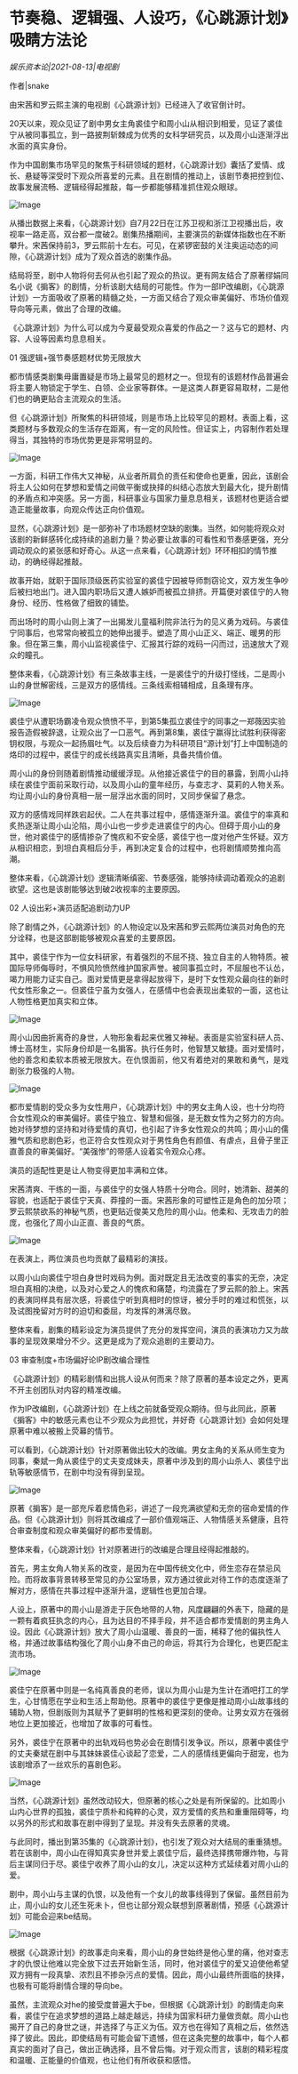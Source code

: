 # 节奏稳、逻辑强、人设巧，《心跳源计划》吸睛方法论

*娱乐资本论|2021-08-13|电视剧*

作者|snake

由宋茜和罗云熙主演的电视剧《心跳源计划》已经进入了收官倒计时。

20天以来，观众见证了剧中男女主角裘佳宁和周小山从相识到相爱，见证了裘佳宁从被同事孤立，到一路披荆斩棘成为优秀的女科学研究员，以及周小山逐渐浮出水面的真实身份。

作为中国剧集市场罕见的聚焦于科研领域的题材，《心跳源计划》囊括了爱情、成长、悬疑等深受时下观众所喜爱的元素。且在剧情的推动上，该剧节奏把控到位、故事发展流畅、逻辑经得起推敲，每一步都能够精准抓住观众眼球。

![Image](https://inews.gtimg.com/newsapp_bt/0/13876777667/641)

从播出数据上来看，《心跳源计划》自7月22日在江苏卫视和浙江卫视播出后，收视率一路走高，双台都一度破2。剧集热播期间，主要演员的新媒体指数也在不断攀升。宋茜保持前3，罗云熙前十左右。可见，在紧锣密鼓的关注奥运动态的间隙，《心跳源计划》成为了观众首选的剧集作品。

结局将至，剧中人物将何去何从也引起了观众的热议。更有网友结合了原著缪娟同名小说《掮客》的剧情，分析该剧大结局的可能性。作为一部IP改编剧，《心跳源计划》一方面吸收了原著的精髓之处，一方面又结合了观众审美偏好、市场价值观导向等元素，做出了合理的改编。

《心跳源计划》为什么可以成为今夏最受观众喜爱的作品之一？这与它的题材、内容、人设等因素均息息相关。

01 强逻辑+强节奏感题材优势无限放大

都市情感类剧集毋庸置疑是市场上最常见的题材之一。但现有的该题材作品普遍会将主要人物锁定于学生、白领、企业家等群体。一是这类人群更容易取材，二是他们也的确更贴合主流观众的生活。

但《心跳源计划》所聚焦的科研领域，则是市场上比较罕见的题材。表面上看，这类题材与多数观众的生活存在距离，有一定的风险性。但证实上，内容制作若处理得当，其独特的市场优势更是非常明显的。

![Image](https://inews.gtimg.com/newsapp_bt/0/13876777703/641)

一方面，科研工作伟大又神秘，从业者所肩负的责任和使命也更重，因此，该剧会将主人公如何在梦想和爱情之间做平衡或抉择的纠结心态放大到最大化，提升剧情的矛盾点和冲突感。另一方面，科研事业与国家力量息息相关，该题材也更适合塑造正能量故事，向观众传达正向价值观。

显然，《心跳源计划》是一部弥补了市场题材空缺的剧集。当然，如何能将观众对该剧的新鲜感转化成持续的追剧力量？势必要让故事的可看性和节奏感更强，充分调动观众的紧张感和好奇心。从这一点来看，《心跳源计划》环环相扣的情节推动，的确经得起推敲。

故事开始，就职于国际顶级医药实验室的裘佳宁因被导师剽窃论文，双方发生争吵后被扫地出门。进入国内职场后又遭人嫉妒而被孤立排挤。开篇便对裘佳宁的人物身份、经历、性格做了细致的铺垫。

而出场时的周小山则上演了一出揭发儿童福利院非法行为的见义勇为戏码。与裘佳宁同事后，也常常向被孤立的她伸出援手。塑造了周小山正义、端正、暖男的形象。但在第三集，周小山监视裘佳宁、汇报其行踪的戏码一闪而过，迅速放大了观众的瞳孔。

整体来看，《心跳源计划》有三条故事主线，一是裘佳宁的升级打怪线，二是周小山的身世解密线，三是双方的感情线。三条线索相辅相成，且条理有序。

![Image](https://inews.gtimg.com/newsapp_bt/0/13876777693/641)

裘佳宁从遭职场霸凌令观众愤愤不平，到第5集孤立裘佳宁的同事之一郑薇因实验报告造假被辞退，让观众出了一口恶气。再到第8集，裘佳宁赢得比试胜利获得密钥权限，与观众一起扬眉吐气。以及后续奋力为科研项目“源计划”打上中国制造的烙印的过程中，裘佳宁的成长线路真实且清晰，具备共情价值。

周小山的身份则随着剧情推动缓缓浮现。从他接近裘佳宁的目的暴露，到周小山持续在裘佳宁面前采取行动，以及周小山的童年经历，与查志才、莫莉的人物关系。均让周小山的身份真相一层一层浮出水面的同时，又同步保留了悬念。

双方的感情戏同样跌宕起伏。二人在共事过程中，感情逐渐升温。裘佳宁的率真和炙热逐渐让周小山沦陷，周小山也一步步走进裘佳宁的内心。但碍于周小山的身世，他对裘佳宁的感情掺杂了愧疚和不安全感，裘佳宁也一度对他产生怀疑。双方从相识相恋，到坦白真相后分手，再到决定复合的过程中，也将剧情顺势推向高潮。

整体来看，《心跳源计划》逻辑清晰缜密、节奏感强，能够持续调动着观众的追剧欲望。这也是该剧能够达到破2收视率的主要原因。

02 人设出彩+演员适配追剧动力UP

除了剧情之外，《心跳源计划》的人物设定以及宋茜和罗云熙两位演员对角色的充分诠释，也是这部剧能够被观众喜爱的主要原因。

其中，裘佳宁作为一位女科研家，有着强烈的不屈不挠、独立自主的人物特质。被国际导师侮辱时，不惧风险愤然维护国家声誉。被同事孤立时，不屈服也不认怂，竭力用能力证实自己。面对爱情更是拿得起放得下，是时下女性观众最向往的新时代女性形象之一。但裘佳宁虽为女强人，在感情中也会表现出柔软的一面，这也让人物性格更加真实和立体。

![Image](https://inews.gtimg.com/newsapp_bt/0/13876777698/641)

周小山因曲折离奇的身世，人物形象看起来优雅又神秘。表面是实验室科研人员、博士高材生，实际身份却是一名掮客。执行任务时，他智慧又敏捷。面对爱情时，他的善念和柔软本质被无限放大。在仇恨面前，他又有着绝对的果敢和勇气，是戏剧张力极强的人物。

![Image](https://inews.gtimg.com/newsapp_bt/0/13876777685/641)

都市爱情剧的受众多为女性用户，《心跳源计划》中的男女主角人设，也十分均符合女性观众的审美偏好。裘佳宁独立、智慧和倔强，是无数女性为之努力的方向。她对待梦想的坚持和对待爱情的真切，也引起了许多女性观众的共鸣；周小山的儒雅气质和悲剧色彩，也正符合女性观众对于男性角色有颜值、有虐点，且骨子里正直善良的审美偏好。“美强惨”的带感人设着实令观众心疼。

演员的适配性更是让人物变得更加丰满和立体。

宋茜清爽、干练的一面，与裘佳宁的女强人特质十分吻合。同时，她清新、甜美的容貌，也适配于裘佳宁天真、莽撞的一面。宋茜形象的可塑性正是角色的加分项；罗云熙禁欲系的神秘气质，也更贴近俊美又危险的周小山。他柔和、无攻击力的脸庞，也强化了周小山正直、善良的气质。

![Image](https://inews.gtimg.com/newsapp_bt/0/13876777695/641)

在表演上，两位演员也均贡献了最精彩的演技。

以周小山向裘佳宁坦白身世时戏码为例。面对既定且无法改变的事实的无奈，决定坦白真相的决绝，以及对心爱之人的愧疚和痛楚，均流露在了罗云熙的脸上。宋茜的表演同样具有层次感，将裘佳宁听到真相时的惊讶，被分手时的难过和慌张，以及试图挽留对方时的迫切和委屈，均发挥的淋漓尽致。

整体来看，剧集的精彩设定为演员提供了充分的发挥空间，演员的表演功力又为故事的呈现效果增分不少。这更是成为了观众追剧的主要动力。

03 审查制度+市场偏好论IP剧改编合理性

《心跳源计划》的精彩剧情和出挑人设从何而来？除了原著的基本设定之外，更离不开主创团队对内容的精准改编。

作为IP改编剧，《心跳源计划》在上线之前就备受观众期待。但与此同此，原著《掮客》中的敏感元素也让不少观众为此担忧，并好奇《心跳源计划》会如何处理原著中难以被搬上荧幕的情节。

可以看到，《心跳源计划》针对原著做出较大的改编。男女主角的关系从师生变为同事，秦斌一角从裘佳宁的丈夫变成妹夫，原著中涉及到的周小山杀人、裘佳宁出轨等敏感情节，在剧中均没有得到呈现。

![Image](https://inews.gtimg.com/newsapp_bt/0/13876777702/641)

原著《掮客》是一部充斥着悲情色彩，讲述了一段充满欲望和无奈的宿命爱情的作品。但《心跳源计划》则将其改编成了一部价值观端正、人物情感关系健康，且符合审查制度和观众审美偏好的都市爱情剧。

整体来看，《心跳源计划》针对原著进行的改编是合理且经得起推敲的。

首先，男主女角人物关系的改变，是因为在中国传统文化中，师生恋存在禁忌风险。而将故事背景转移至常见的办公室场景，双方通过彼此对待工作的态度逐渐了解对方，感情在共事过程中逐渐升温，逻辑性也更加合理。

人设上，原著中的周小山是游走于灰色地带的人物，风度翩翩的外表下，隐藏的是一颗有着疯狂执念的内心，且为达目的不择手段，并不适合都市爱情剧的男主角人设。因此《心跳源计划》放大了周小山温暖、善良的一面，稀释了他的偏执性人格，并通过故事结构强化了周小山身不由己的命运，将其行为合理化，也更匹配主流市场。

![Image](https://inews.gtimg.com/newsapp_bt/0/13876777688/641)

裘佳宁在原著中则是一名纯真善良的老师，误以为周小山是为生计在酒吧打工的学生，心甘情愿在学业和生活上帮助他。原著中的裘佳宁更像是推动周小山故事线的辅助人物，但剧版则为其赋予了更鲜明的性格和更深刻的使命。让男女双方在强弱地位上更加接近，也增加了故事的可看性。

另外，裘佳宁在原著中的出轨戏码也势必会在剧情引发争议。所以，原著中裘佳宁的丈夫秦斌在剧中与其妹妹裘佳心谈起了恋爱，二人的感情线更偏向于甜宠，也为该剧增添了一丝欢乐的喜剧色彩。

![Image](https://inews.gtimg.com/newsapp_bt/0/13876777689/641)

当然，《心跳源计划》虽然改动较大，但原著的核心之处是有所保留的。比如周小山内心世界的孤独，裘佳宁质朴和纯粹的心灵，双方爱情的炙热和重重阻碍等，均以另外的形式和故事在剧中得到了呈现。并没有失去原著的灵魂。

与此同时，播出到第35集的《心跳源计划》，也引发了观众对大结局的重重猜想。若在该剧中，周小山在得知真实身世并爱上裘佳宁后，最终选择携带爆炸物，与背后主谋同归于尽。裘佳宁收养了周小山的女儿，决定以这种方式延续着对周小山的爱。

剧中，周小山与主谋的仇恨，以及他有一个女儿的故事线得到了保留。虽然目前为止，周小山的女儿还生死未卜，但也让部分观众联想到原著剧情，预感《心跳源计划》可能会迎来be结局。

![Image](https://inews.gtimg.com/newsapp_bt/0/13876777697/641)

根据《心跳源计划》的故事走向来看，周小山的身世始终是他心里的痛，他对查志才的仇恨让他难以完全放下过去开始新生活，同时，他对裘佳宁的爱又迫使他希望双方拥有一段真挚、浓烈且不掺杂污点的爱情。因此，周小山最终所面临的抉择，也极有可能将剧情合理的导向be。

虽然，主流观众对he的接受度普遍大于be，但根据《心跳源计划》的剧情走向来看，裘佳宁在追求梦想的道路上越走越远，持续为国家科研力量做贡献。周小山也揭开了自己的身世之谜，并选择了与正义为伍。双方也在得知了真相之后，依然选择了彼此。因此，即使结局有可能会留下遗憾，但在这条完整的故事中，每个人都真实的面对了自己，做出正确选择，且不曾后悔。对于观众而言，该剧的精彩程度和温暖、正能量的价值观，也让他们有所收获和感悟。

